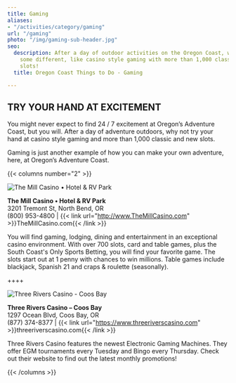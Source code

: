 ```yaml
---
title: Gaming
aliases:
- "/activities/category/gaming"
url: "/gaming"
photo: "/img/gaming-sub-header.jpg"
seo:
  description: After a day of outdoor activities on the Oregon Coast, why not try
    some different, like casino style gaming with more than 1,000 classic and new
    slots!
  title: Oregon Coast Things to Do - Gaming

---
```

## TRY YOUR HAND AT EXCITEMENT

You might never expect to find 24 / 7 excitement at Oregon’s Adventure Coast, but you will. After a day of adventure outdoors, why not try your hand at casino style gaming and more than 1,000 classic and new slots.

Gaming is just another example of how you can make your own adventure, here, at Oregon’s Adventure Coast.

{{< columns number="2" >}}

![The Mill Casino • Hotel & RV Park](/img/slots_foursome.jpg)

**The Mill Casino • Hotel & RV Park**  
3201 Tremont St, North Bend, OR  
(800) 953-4800 | {{< link url="http://www.TheMillCasino.com" >}}TheMillCasino.com{{< /link >}}

You will find gaming, lodging, dining and entertainment in an exceptional casino environment. With over 700 slots, card and table games, plus the South Coast's Only Sports Betting, you will find your favorite game. The slots start out at 1 penny with chances to win millions. Table games include blackjack, Spanish 21 and craps & roulette (seasonally).

\++++

![Three Rivers Casino - Coos Bay](/img/three-rivers-casino.jpg)

**Three Rivers Casino – Coos Bay**  
1297 Ocean Blvd, Coos Bay, OR  
(877) 374-8377 | {{< link url="https://www.threeriverscasino.com" >}}threeriverscasino.com{{< /link >}}

Three Rivers Casino features the newest Electronic Gaming Machines. They offer EGM tournaments every Tuesday and Bingo every Thursday. Check out their website to find out the latest monthly promotions!

{{< /columns >}}